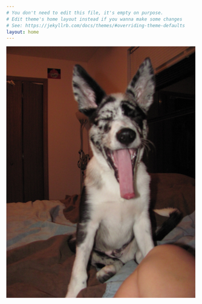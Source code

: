 ```yaml
---
# You don't need to edit this file, it's empty on purpose.
# Edit theme's home layout instead if you wanna make some changes
# See: https://jekyllrb.com/docs/themes/#overriding-theme-defaults
layout: home
---
```

<p>
<img src="/images/Sirius.jpg" style="width: 500px;"/>
 <em> </em>
</p>
